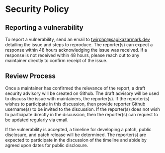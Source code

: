 # Security Policy

## Reporting a vulnerability

To report a vulnerability, send an email to [twirphp@sagikazarmark.dev](mailto:twirphp@sagikazarmark.dev)
detailing the issue and steps to reproduce. The reporter(s) can expect a
response within 48 hours acknowledging the issue was received. If a response is
not received within 48 hours, please reach out to any maintainer directly
to confirm receipt of the issue.

## Review Process

Once a maintainer has confirmed the relevance of the report, a draft security
advisory will be created on Github. The draft advisory will be used to discuss
the issue with maintainers, the reporter(s).
If the reporter(s) wishes to participate in this discussion, then provide
reporter Github username(s) to be invited to the discussion. If the reporter(s)
does not wish to participate directly in the discussion, then the reporter(s)
can request to be updated regularly via email.

If the vulnerability is accepted, a timeline for developing a patch, public
disclosure, and patch release will be determined. The reporter(s) are expected
to participate in the discussion of the timeline and abide by agreed upon dates
for public disclosure.
